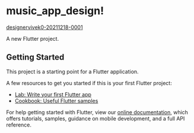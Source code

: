 # music_app_design!
[designervivek0-20211218-0001](https://user-images.githubusercontent.com/74558294/147053773-d61ed814-386c-4b6e-8cca-76909894b1c1.jpg)


A new Flutter project.

## Getting Started

This project is a starting point for a Flutter application.

A few resources to get you started if this is your first Flutter project:

- [Lab: Write your first Flutter app](https://flutter.dev/docs/get-started/codelab)
- [Cookbook: Useful Flutter samples](https://flutter.dev/docs/cookbook)

For help getting started with Flutter, view our
[online documentation](https://flutter.dev/docs), which offers tutorials,
samples, guidance on mobile development, and a full API reference.
